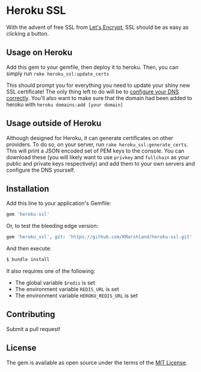 # Heroku SSL
With the advent of free SSL from [Let's Encrypt](https://letsencrypt.org/), SSL should be as easy as clicking a button. 

## Usage on Heroku
Add this gem to your gemfile, then deploy it to heroku. 
Then, you can simply run `rake heroku_ssl:update_certs`

This should prompt you for everything you need to update your shiny new SSL certificate! 
The only thing left to do will be to [configure your DNS correctly](https://devcenter.heroku.com/articles/ssl-endpoint#dns-and-domain-configuration). 
You'll also want to make sure that the domain had been added to heroku with `heroku domains:add [your domain]`

## Usage outside of Heroku
Although designed for Heroku, it can generate certificates on other providers. 
To do so, on your server, run `rake heroku_ssl:generate_certs`.
This will print a JSON encoded set of PEM keys to the console.
You can download these (you will likely want to use `privkey` and `fullchain` as your public and private keys respectively) 
and add them to your own servers and configure the DNS yourself.

## Installation
Add this line to your application's Gemfile:

```ruby
gem 'heroku-ssl'
```

Or, to test the bleeding edge version:
```ruby
gem 'heroku_ssl', git: 'https://github.com/KMarshland/heroku-ssl.git'
```

And then execute:
```bash
$ bundle install
```

It also requires one of the following:
- The global variable `$redis` is set
- The environment variable `REDIS_URL` is set
- The environment variable `HEROKU_REDIS_URL` is set

## Contributing
Submit a pull request!

## License
The gem is available as open source under the terms of the [MIT License](http://opensource.org/licenses/MIT).
